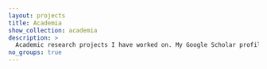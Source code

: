 ```yaml
---
layout: projects
title: Academia
show_collection: academia
description: >
  Academic research projects I have worked on. My Google Scholar profile is <b><a href="https://scholar.google.com/citations?user=T0sKzxQAAAAJ&hl=en"> HERE </a></b>.
no_groups: true
---
```


